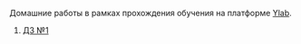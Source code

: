 Домашние работы в рамках прохождения обучения на платформе [Ylab](https://learning-platform-dev.ylab.website/).
1. [ДЗ №1](https://github.com/JannaPoseva/homework_example/tree/main/homework_1)
